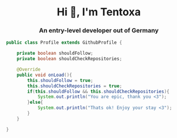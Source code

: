 <h1 align="center">Hi 👋, I'm Tentoxa</h1>
<h3 align="center">An entry-level developer out of Germany</h3>

```java
public class Profile extends GithubProfile {

    private boolean shouldFollow;
    private boolean shouldCheckRepositories;

    @Override
    public void onLoad(){
        this.shouldFollow = true;
        this.shouldCheckRepositories = true;
        if(this.shouldFollow && this.shouldCheckRepositories){
            System.out.println("You are epic, thank you <3");
        }else{
            System.out.println("Thats ok! Enjoy your stay <3");
        }
    }

}
```
